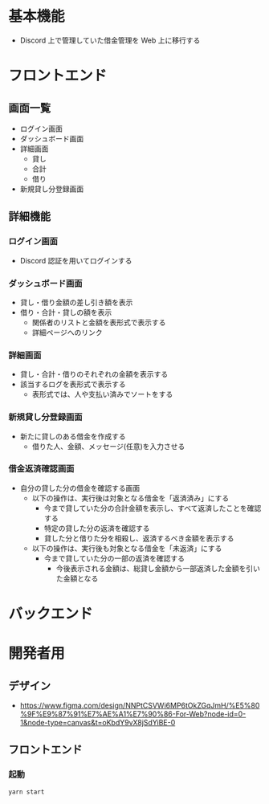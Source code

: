 # 基本機能

- Discord 上で管理していた借金管理を Web 上に移行する

# フロントエンド

## 画面一覧

- ログイン画面
- ダッシュボード画面
- 詳細画面
  - 貸し
  - 合計
  - 借り
- 新規貸し分登録画面

## 詳細機能

### ログイン画面

- Discord 認証を用いてログインする

### ダッシュボード画面

- 貸し・借り金額の差し引き額を表示
- 借り・合計・貸しの額を表示
  - 関係者のリストと金額を表形式で表示する
  - 詳細ページへのリンク

### 詳細画面

- 貸し・合計・借りのそれぞれの金額を表示する
- 該当するログを表形式で表示する
  - 表形式では、人や支払い済みでソートをする

### 新規貸し分登録画面

- 新たに貸しのある借金を作成する
  - 借りた人、金額、メッセージ(任意)を入力させる

### 借金返済確認画面

- 自分の貸した分の借金を確認する画面
  - 以下の操作は、実行後は対象となる借金を「返済済み」にする
    - 今まで貸していた分の合計金額を表示し、すべて返済したことを確認する
    - 特定の貸した分の返済を確認する
    - 貸した分と借りた分を相殺し、返済するべき金額を表示する
  - 以下の操作は、実行後も対象となる借金を「未返済」にする
    - 今まで貸していた分の一部の返済を確認する
      - 今後表示される金額は、総貸し金額から一部返済した金額を引いた金額となる

# バックエンド

# 開発者用

## デザイン

- https://www.figma.com/design/NNPtCSVWi6MP6tOkZGqJmH/%E5%80%9F%E9%87%91%E7%AE%A1%E7%90%86-For-Web?node-id=0-1&node-type=canvas&t=oKbdY9vX8jSdYiBE-0

## フロントエンド

### 起動

```
yarn start
```
